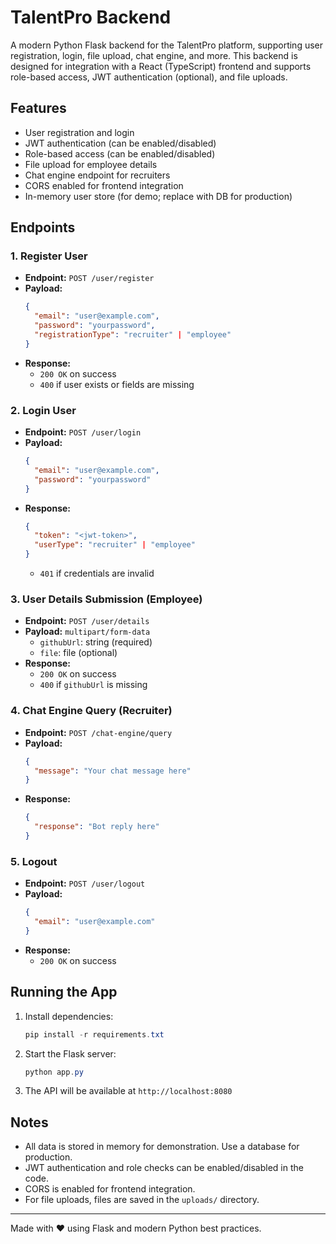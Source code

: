 # TalentPro Backend

A modern Python Flask backend for the TalentPro platform, supporting user registration, login, file upload, chat engine, and more. This backend is designed for integration with a React (TypeScript) frontend and supports role-based access, JWT authentication (optional), and file uploads.

## Features

- User registration and login
- JWT authentication (can be enabled/disabled)
- Role-based access (can be enabled/disabled)
- File upload for employee details
- Chat engine endpoint for recruiters
- CORS enabled for frontend integration
- In-memory user store (for demo; replace with DB for production)

## Endpoints

### 1. Register User

- **Endpoint:** `POST /user/register`
- **Payload:**
  ```json
  {
    "email": "user@example.com",
    "password": "yourpassword",
    "registrationType": "recruiter" | "employee"
  }
  ```
- **Response:**
  - `200 OK` on success
  - `400` if user exists or fields are missing

### 2. Login User

- **Endpoint:** `POST /user/login`
- **Payload:**
  ```json
  {
    "email": "user@example.com",
    "password": "yourpassword"
  }
  ```
- **Response:**
  ```json
  {
    "token": "<jwt-token>",
    "userType": "recruiter" | "employee"
  }
  ```
  - `401` if credentials are invalid

### 3. User Details Submission (Employee)

- **Endpoint:** `POST /user/details`
- **Payload:** `multipart/form-data`
  - `githubUrl`: string (required)
  - `file`: file (optional)
- **Response:**
  - `200 OK` on success
  - `400` if `githubUrl` is missing

### 4. Chat Engine Query (Recruiter)

- **Endpoint:** `POST /chat-engine/query`
- **Payload:**
  ```json
  {
    "message": "Your chat message here"
  }
  ```
- **Response:**
  ```json
  {
    "response": "Bot reply here"
  }
  ```

### 5. Logout

- **Endpoint:** `POST /user/logout`
- **Payload:**
  ```json
  {
    "email": "user@example.com"
  }
  ```
- **Response:**
  - `200 OK` on success

## Running the App

1. Install dependencies:
   ```powershell
   pip install -r requirements.txt
   ```
2. Start the Flask server:
   ```powershell
   python app.py
   ```
3. The API will be available at `http://localhost:8080`

## Notes

- All data is stored in memory for demonstration. Use a database for production.
- JWT authentication and role checks can be enabled/disabled in the code.
- CORS is enabled for frontend integration.
- For file uploads, files are saved in the `uploads/` directory.

---

Made with ❤️ using Flask and modern Python best practices.
